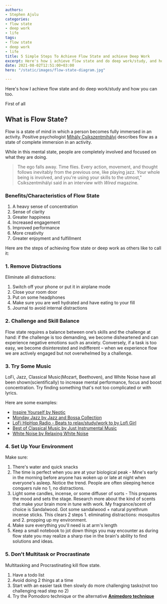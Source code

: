 ```yaml
---
authors:
- Stephen Ajulu
categories:
- flow state
- deep work
- life
tags:
- flow state
- deep work
- life
title: 5 Simple Steps To Achieve Flow State and achieve Deep Work
excerpt: Here's how i achieve flow state and do deep work/study, and how you can too
date: 2021-08-02T12:51:00+03:00
hero: "/static/images/flow-state-diagram.jpg"

---
```

Here's how I achieve flow state and do deep work/study and how you can too.

First of all

## What is Flow State?

Flow is a state of mind in which a person becomes fully immersed in an activity. Positive psychologist [Mihály Csíkszentmihályi](https://www.verywellmind.com/mihaly-csikszentmihalyi-biography-2795517) describes flow as a state of complete immersion in an activity.

While in this mental state, people are completely involved and focused on what they are doing.

> The ego falls away. Time flies. Every action, movement, and thought follows inevitably from the previous one, like playing jazz. Your whole being is involved, and you're using your skills to the utmost," Csíkszentmihályi said in an interview with _Wired_ magazine.

### Benefits/Characteristics of Flow State

1. A heavy sense of concentration
2. Sense of clarity
3. Greater happiness
4. Increased engagement 
5. Improved performance
6. More creativity
7. Greater enjoyment and fulfillment 

Here are the steps of achieving flow state or deep work as others like to call it:

### 1. Remove Distractions

Eliminate all distractions: 

1. Switch off your phone or put it in airplane mode
2. Close your room door
3. Put on some headphones
4. Make sure you are well hydrated and have eating to your fill
5. Journal to avoid internal distractions

### 2. Challenge and Skill Balance

Flow state requires a balance between one’s skills and the challenge at hand: if the challenge is too demanding, we become disheartened and can experience negative emotions such as anxiety. Conversely, if a task is too easy, we become disinterested and indifferent – when we experience flow we are actively engaged but not overwhelmed by a challenge.

### 3. Try Some Music

LoFi, Jazz, Classical Music(Mozart, Beethoven), and White Noise have all been shown(scientifically) to increase mental performance, focus and boost concentration. Try finding something that's not too complicated or with lyrics. 

Here are some examples: 

* [Inspire Yourself by Neotic](https://www.youtube.com/watch?v=6Ks9FWJ7COA)
* [Monday Jazz by Jazz and Bossa Collection](https://www.youtube.com/watch?v=sOy3G65VoRA&pp=sAQA)
* [LoFi HipHop Radio - Beats to relax/study/work to by Lofi Girl](https://www.youtube.com/watch?v=5qap5aO4i9A)
* [Best of Classical Music by Just Instrumental Music](https://www.youtube.com/watch?v=jgpJVI3tDbY&t=7463s)
* [White Noise by Relaxing White Noise](https://www.youtube.com/watch?v=nMfPqeZjc2c)

### 4. Set Up Your Environment 

Make sure:

1. There's water and quick snacks
2. The time is perfect when you are at your biological peak - Mine's early in the morning before anyone has woken up or late at night when everyone's asleep. Notice the trend. People are often sleeping hence conquers rule no 1, no distractions.
3. Light some candles, incense, or some diffuser of sorts - This prepares the mood and sets the stage. Research more about the kind of scents that make your brain more in tune with work. My fragrance/scent of choice is Sandalwood. Got some sandalwood + natural pyrethrum incense sticks. This clears 2 steps 1. eliminating distractions: mosquitos and 2. propping up my environment.
4. Make sure everything you'll need is at arm's length 
5. Keep a small notebook to jot down things you may encounter as during flow state you may realize a sharp rise in the brain's ability to find solutions and ideas.

### 5. Don't Multitask or Procrastinate

Multitasking and Procrastinating kill flow state. 

1. Have a todo list
2. Avoid doing 2 things at a time
3. Start with an easier task then slowly do more challenging tasks(not too challenging read step no 2)
4.  Try the Pomodoro technique or the alternative [**Animedoro technique**](https://www.youtube.com/watch?v=bUjGZJIgse0)